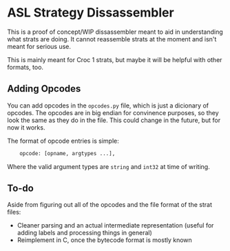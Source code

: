 # ASL Strategy Dissassembler

This is a proof of concept/WIP dissassembler meant to aid in understanding what strats are doing. It cannot reassemble strats at the moment and isn't meant for serious use.

This is mainly meant for Croc 1 strats, but maybe it will be helpful with other formats, too.

## Adding Opcodes

You can add opcodes in the `opcodes.py` file, which is just a dicionary of opcodes. The opcodes are in big endian for convinence purposes, so they look the same as they do in the file. This could change in the future, but for now it works.

The format of opcode entries is simple:

```py
	opcode: [opname, argtypes ...],
```

Where the valid argument types are `string` and `int32` at time of writing.

## To-do

Aside from figuring out all of the opcodes and the file format of the strat files:

 * Cleaner parsing and an actual intermediate representation (useful for adding labels and processing things in general)
 * Reimplement in C, once the bytecode format is mostly known
